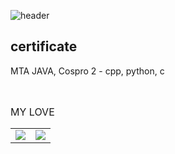![header](https://capsule-render.vercel.app/api?type=waving&color=black&fontColor=White&text=KIMMINA&fontSize=20)
  <h2>certificate</h2>
<p>MTA JAVA, Cospro 2 - cpp, python, c </p>
<br>
<p style="font-style: normal; font-size: medium;">MY LOVE</p>
<table>
	<tr style="border: none;"> 
		<td><img src="https://img.shields.io/badge/C-A8B9CC?style=flat-square&logo=C&logoColor=white"/></a></td> 
		<td><img src="https://img.shields.io/badge/C++-00599C?style=flat-square&logo=CPP&logoColor=white"/></a></td> 
	</tr>
</table>
